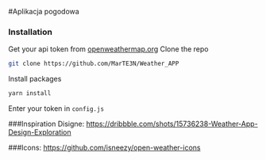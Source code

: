 #Aplikacja pogodowa

### Installation

Get your api token from [openweathermap.org](https://openweathermap.org/price)
Clone the repo
   ```sh
   git clone https://github.com/MarTE3N/Weather_APP
   ```
Install packages
   ```sh
   yarn install
   ```
Enter your token in `config.js`



###Inspiration Disigne: https://dribbble.com/shots/15736238-Weather-App-Design-Exploration 

###Icons: https://github.com/isneezy/open-weather-icons
